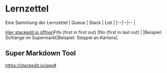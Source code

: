 # Lernzettel
Eine Sammlung der Lernzettel
| Queue | Stack | List |
|--|--|--
| 
<!--stackedit_data:
eyJoaXN0b3J5IjpbLTE3MDMwMTU0NSwxNjkxMjU5NzddfQ==
-->
[Hier stackedit.io öffnen](https://stackedit.io/app#providerId=githubWorkspace&owner=INFOGruppeC&repo=Lernzettel&branch=main)Fifo (first in first out)  |filo (first in last out)  |
|Beispiel: Schlange im Supermarkt|Beispiel: Stoppel an Kartons|
## Super Markdown Tool
https://stackedit.io/app#
<!--stackedit_data:
eyJoaXN0b3J5IjpbLTEzOTIyNDU0NzVdfQ==
-->